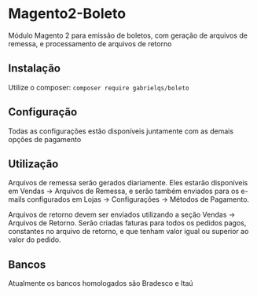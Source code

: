 # Magento2-Boleto
Módulo Magento 2 para emissão de boletos, com geração de arquivos de remessa, e processamento de arquivos de retorno

## Instalação
Utilize o composer: `composer require gabrielqs/boleto`

## Configuração
Todas as configurações estão disponíveis juntamente com as demais opções de pagamento

## Utilização
Arquivos de remessa serão gerados diariamente. Eles estarão disponíveis em Vendas -> Arquivos de Remessa, e serão também enviados para os e-mails configurados em Lojas -> Configurações -> Métodos de Pagamento.

Arquivos de retorno devem ser enviados utilizando a seção Vendas -> Arquivos de Retorno. Serão criadas faturas para todos os pedidos pagos, constantes no arquivo de retorno, e que tenham valor igual ou superior ao valor do pedido.

## Bancos
Atualmente os bancos homologados são Bradesco e Itaú